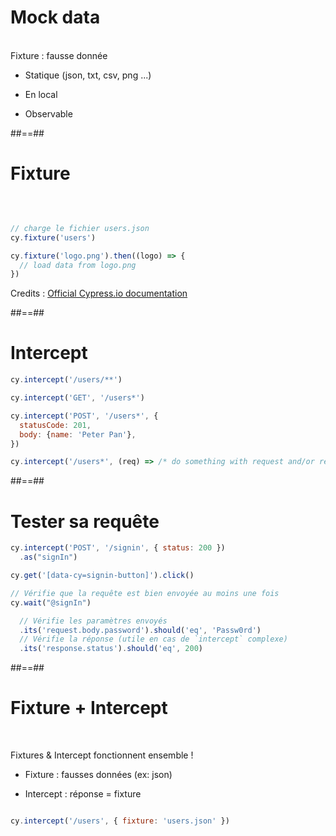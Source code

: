 # Mock data
<br/>
Fixture : fausse donnée  
<br/>

 * Statique (json, txt, csv, png ...)

 * En local

 * Observable


##==##

# Fixture
<br/>

<!-- .slide: class="with-code" -->
```js

// charge le fichier users.json
cy.fixture('users')

cy.fixture('logo.png').then((logo) => {
  // load data from logo.png
})

```
<!-- .element: class="big-code" -->

Credits : [Official Cypress.io documentation](https://docs.cypress.io/api/commands/fixture#Syntax)


##==##

# Intercept

<!-- .slide: class="with-code" -->
```js
cy.intercept('/users/**')

cy.intercept('GET', '/users*')

cy.intercept('POST', '/users*', {
  statusCode: 201,
  body: {name: 'Peter Pan'},
})

cy.intercept('/users*', (req) => /* do something with request and/or response */ )

```
<!-- .element: class="big-code" -->

##==##

# Tester sa requête


<!-- .slide: class="with-code" -->
```js
cy.intercept('POST', '/signin', { status: 200 })
  .as("signIn")

cy.get('[data-cy=signin-button]').click()

// Vérifie que la requête est bien envoyée au moins une fois 
cy.wait("@signIn")

  // Vérifie les paramètres envoyés
  .its('request.body.password').should('eq', 'Passw0rd')
  // Vérifie la réponse (utile en cas de `intercept` complexe)
  .its('response.status').should('eq', 200)


```
<!-- .element: class="big-code" -->

##==##

# Fixture + Intercept
<br/>

Fixtures & Intercept fonctionnent ensemble ! 

 * Fixture : fausses données (ex: json)

 * Intercept : réponse = fixture

<!-- .slide: class="with-code" -->
```js

cy.intercept('/users', { fixture: 'users.json' })


```
<!-- .element: class="big-code" -->
